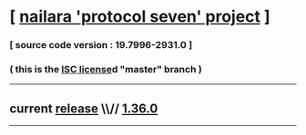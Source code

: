 
# [ [nailara 'protocol seven' project](http://src.nailara.net/) ]

### [ source code version : 19.7996-2931.0 ]

### ( this is the [ISC license](license)d "master" branch )
---
## current [release](https://github.com/anotherlink/nailara/releases) \\\\// [1.36.0](https://github.com/anotherlink/nailara/releases/tag/1.36.0)
---
